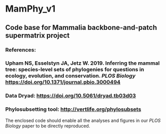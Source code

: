 # MamPhy_v1
## Code base for Mammalia backbone-and-patch supermatrix project

### References:
### Upham NS, Esselstyn JA, Jetz W. 2019. Inferring the mammal tree: species-level sets of phylogenies for questions in ecology, evolution, and conservation. _PLOS Biology_ https://doi.org/10.1371/journal.pbio.3000494
### Data Dryad: https://doi.org/10.5061/dryad.tb03d03
### Phylosubsetting tool: http://vertlife.org/phylosubsets

The enclosed code should enable all the analyses and figures in our _PLOS Biology_ paper to be directly reproduced.

